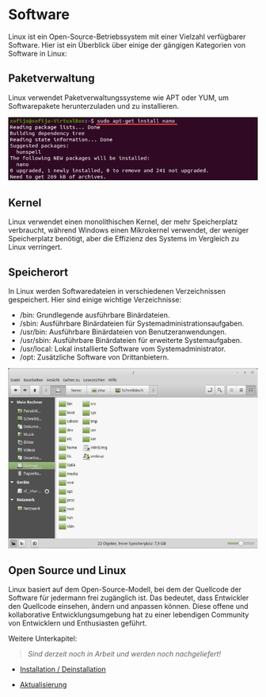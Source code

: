 # Software

Linux ist ein Open-Source-Betriebssystem mit einer Vielzahl verfügbarer Software. Hier ist ein Überblick über einige der gängigen Kategorien von Software in Linux:

## Paketverwaltung

Linux verwendet Paketverwaltungssysteme wie APT oder YUM, um Softwarepakete herunterzuladen und zu installieren.

![](apt.png)

## Kernel
Linux verwendet einen monolithischen Kernel, der mehr Speicherplatz verbraucht, während Windows einen Mikrokernel verwendet, der weniger Speicherplatz benötigt, aber die Effizienz des Systems im Vergleich zu Linux verringert.

## Speicherort

In Linux werden Softwaredateien in verschiedenen Verzeichnissen gespeichert. Hier sind einige wichtige Verzeichnisse:

- /bin: Grundlegende ausführbare Binärdateien.
- /sbin: Ausführbare Binärdateien für Systemadministrationsaufgaben.
- /usr/bin: Ausführbare Binärdateien von Benutzeranwendungen.
- /usr/sbin: Ausführbare Binärdateien für erweiterte Systemaufgaben.
- /usr/local: Lokal installierte Software vom Systemadministrator.
- /opt: Zusätzliche Software von Drittanbietern.

![](linux-ordner.jpg)

## Open Source und Linux

Linux basiert auf dem Open-Source-Modell, bei dem der Quellcode der Software für jedermann frei zugänglich ist. Das bedeutet, dass Entwickler den Quellcode einsehen, ändern und anpassen können. Diese offene und kollaborative Entwicklungsumgebung hat zu einer lebendigen Community von Entwicklern und Enthusiasten geführt.


Weitere Unterkapitel:

> *Sind derzeit noch in Arbeit und werden noch nachgeliefert!*

* [Installation / Deinstallation]()

* [Aktualisierung]()